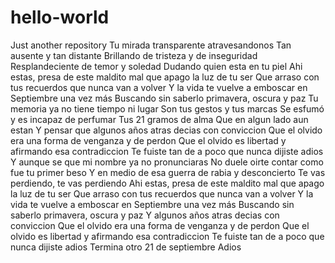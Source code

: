 # hello-world
Just another repository
Tu mirada transparente atravesandonos
Tan ausente y tan distante
Brillando de tristeza y de inseguridad
Resplandeciente de temor y soledad
Dudando quien esta en tu piel
Ahi estas, presa de este maldito mal que apago la luz de tu ser
Que arraso con tus recuerdos que nunca van a volver
Y la vida te vuelve a emboscar en Septiembre una vez más
Buscando sin saberlo primavera, oscura y paz
Tu memoria ya no tiene tiempo ni lugar
Son tus gestos y tus marcas
Se esfumó y es incapaz de perfumar
Tus 21 gramos de alma
Que en algun lado aun estan
Y pensar que algunos años atras decias con conviccion
Que el olvido era una forma de venganza y de perdon
Que el olvido es libertad y afirmando esa contradiccion
Te fuiste tan de a poco que nunca dijiste adios
Y aunque se que mi nombre ya no pronunciaras
No duele oirte contar como fue tu primer beso
Y en medio de esa guerra de rabia y desconcierto
Te vas perdiendo, te vas perdiendo
Ahi estas, presa de este maldito mal que apago la luz de tu ser
Que arraso con tus recuerdos que nunca van a volver
Y la vida te vuelve a emboscar en Septiembre una vez más
Buscando sin saberlo primavera, oscura y paz
Y algunos años atras decias con conviccion
Que el olvido era una forma de venganza y de perdon
Que el olvido es libertad y afirmando esa contradiccion
Te fuiste tan de a poco que nunca dijiste adios
Termina otro 21 de septiembre
Adios
